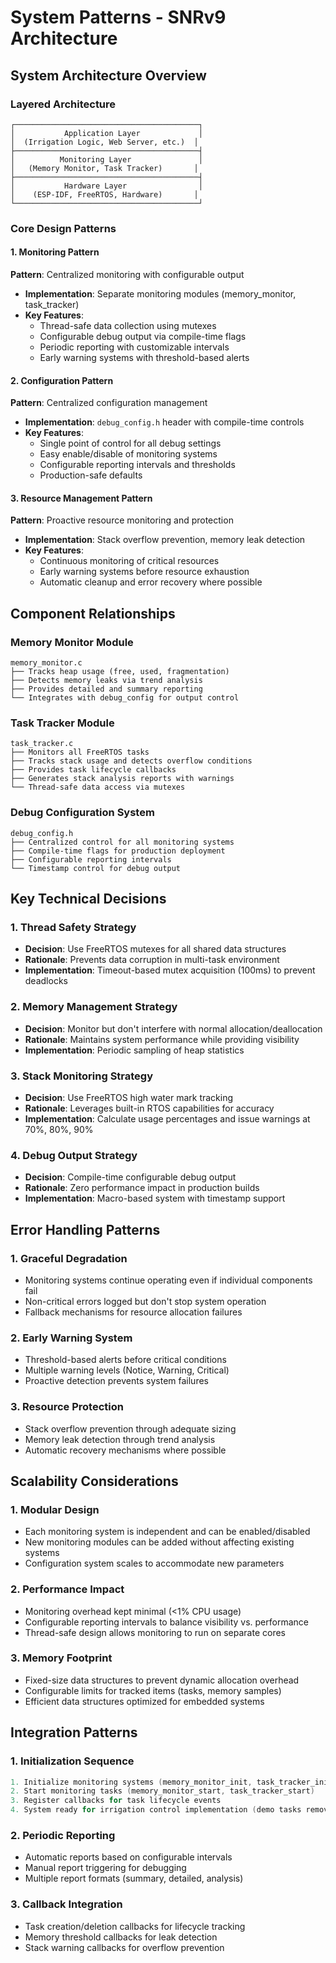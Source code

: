 # System Patterns - SNRv9 Architecture

## System Architecture Overview

### Layered Architecture
```
┌─────────────────────────────────────────┐
│           Application Layer             │
│  (Irrigation Logic, Web Server, etc.)  │
├─────────────────────────────────────────┤
│          Monitoring Layer               │
│   (Memory Monitor, Task Tracker)       │
├─────────────────────────────────────────┤
│           Hardware Layer                │
│    (ESP-IDF, FreeRTOS, Hardware)       │
└─────────────────────────────────────────┘
```

### Core Design Patterns

#### 1. Monitoring Pattern
**Pattern**: Centralized monitoring with configurable output
- **Implementation**: Separate monitoring modules (memory_monitor, task_tracker)
- **Key Features**:
  - Thread-safe data collection using mutexes
  - Configurable debug output via compile-time flags
  - Periodic reporting with customizable intervals
  - Early warning systems with threshold-based alerts

#### 2. Configuration Pattern
**Pattern**: Centralized configuration management
- **Implementation**: `debug_config.h` header with compile-time controls
- **Key Features**:
  - Single point of control for all debug settings
  - Easy enable/disable of monitoring systems
  - Configurable reporting intervals and thresholds
  - Production-safe defaults

#### 3. Resource Management Pattern
**Pattern**: Proactive resource monitoring and protection
- **Implementation**: Stack overflow prevention, memory leak detection
- **Key Features**:
  - Continuous monitoring of critical resources
  - Early warning systems before resource exhaustion
  - Automatic cleanup and error recovery where possible

## Component Relationships

### Memory Monitor Module
```
memory_monitor.c
├── Tracks heap usage (free, used, fragmentation)
├── Detects memory leaks via trend analysis
├── Provides detailed and summary reporting
└── Integrates with debug_config for output control
```

### Task Tracker Module
```
task_tracker.c
├── Monitors all FreeRTOS tasks
├── Tracks stack usage and detects overflow conditions
├── Provides task lifecycle callbacks
├── Generates stack analysis reports with warnings
└── Thread-safe data access via mutexes
```

### Debug Configuration System
```
debug_config.h
├── Centralized control for all monitoring systems
├── Compile-time flags for production deployment
├── Configurable reporting intervals
└── Timestamp control for debug output
```

## Key Technical Decisions

### 1. Thread Safety Strategy
- **Decision**: Use FreeRTOS mutexes for all shared data structures
- **Rationale**: Prevents data corruption in multi-task environment
- **Implementation**: Timeout-based mutex acquisition (100ms) to prevent deadlocks

### 2. Memory Management Strategy
- **Decision**: Monitor but don't interfere with normal allocation/deallocation
- **Rationale**: Maintains system performance while providing visibility
- **Implementation**: Periodic sampling of heap statistics

### 3. Stack Monitoring Strategy
- **Decision**: Use FreeRTOS high water mark tracking
- **Rationale**: Leverages built-in RTOS capabilities for accuracy
- **Implementation**: Calculate usage percentages and issue warnings at 70%, 80%, 90%

### 4. Debug Output Strategy
- **Decision**: Compile-time configurable debug output
- **Rationale**: Zero performance impact in production builds
- **Implementation**: Macro-based system with timestamp support

## Error Handling Patterns

### 1. Graceful Degradation
- Monitoring systems continue operating even if individual components fail
- Non-critical errors logged but don't stop system operation
- Fallback mechanisms for resource allocation failures

### 2. Early Warning System
- Threshold-based alerts before critical conditions
- Multiple warning levels (Notice, Warning, Critical)
- Proactive detection prevents system failures

### 3. Resource Protection
- Stack overflow prevention through adequate sizing
- Memory leak detection through trend analysis
- Automatic recovery mechanisms where possible

## Scalability Considerations

### 1. Modular Design
- Each monitoring system is independent and can be enabled/disabled
- New monitoring modules can be added without affecting existing systems
- Configuration system scales to accommodate new parameters

### 2. Performance Impact
- Monitoring overhead kept minimal (<1% CPU usage)
- Configurable reporting intervals to balance visibility vs. performance
- Thread-safe design allows monitoring to run on separate cores

### 3. Memory Footprint
- Fixed-size data structures to prevent dynamic allocation overhead
- Configurable limits for tracked items (tasks, memory samples)
- Efficient data structures optimized for embedded systems

## Integration Patterns

### 1. Initialization Sequence
```c
1. Initialize monitoring systems (memory_monitor_init, task_tracker_init)
2. Start monitoring tasks (memory_monitor_start, task_tracker_start)
3. Register callbacks for task lifecycle events
4. System ready for irrigation control implementation (demo tasks removed)
```

### 2. Periodic Reporting
- Automatic reports based on configurable intervals
- Manual report triggering for debugging
- Multiple report formats (summary, detailed, analysis)

### 3. Callback Integration
- Task creation/deletion callbacks for lifecycle tracking
- Memory threshold callbacks for leak detection
- Stack warning callbacks for overflow prevention
